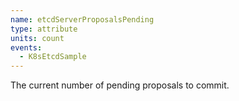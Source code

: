 ```yaml
---
name: etcdServerProposalsPending
type: attribute
units: count
events:
  - K8sEtcdSample
---
```


The current number of pending proposals to commit.